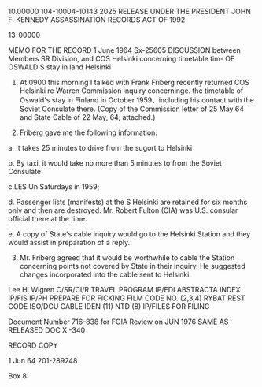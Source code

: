 10.00000
104-10004-10143 2025 RELEASE UNDER THE PRESIDENT JOHN F. KENNEDY ASSASSINATION RECORDS ACT OF 1992

13-00000

MEMO FOR THE RECORD
1 June 1964
Sx-25605
DISCUSSION between Members SR Division,
and COS Helsinki concerning timetable tim-
OF OSWALD'S stay in land Helsinki
1. At 0900 this morning I talked with Frank Friberg recently
returned COS Helsinki re Warren Commission inquiry concerninge.
the timetable of Oswald's stay in Finland in October 1959、including
his contact with the Soviet Consulate there. (Copy of the Commission
letter of 25 May 64 and State Cable of 22 May, 64, attached.)

2. Friberg gave me the following information:

a. It takes 25 minutes to drive from the sugort to
Helsinki

b. By taxi, it would take no more than 5 minutes to
from the Soviet Consulate

c.LES Un Saturdays in 1959;

d. Passenger lists (manifests) at the S
Helsinki are retained for six months only and then are destroyed.
Mr. Robert Fulton (CIA) was U.S. consular official there at
the time.

e. A copy of State's cable inquiry would go to the Helsinki
Station and they would assist in preparation of a reply.

3. Mr. Friberg agreed that it would be worthwhile to cable the
Station concerning points not covered by State in their inquiry. He
suggested changes incorporated into the cable sent to Helsinki.

Lee H. Wigren
C/SR/CI/R
TRAVEL PROGRAM
IP/EDI ABSTRACTA
INDEX
IP/FIS
IP/PH
PREPARE FOR FICKING
FILM
CODE NO. (2,3,4)
RYBAT REST CODE
ISO/DCU
CABLE IDEN (11)
NTD (8)
IP/FILES
FOR FILING

Document Number 716-838
for FOIA Review on JUN 1976
SAME AS RELEASED
DOC X -340

RECORD COPY

1 Jun 64
201-289248

Box 8
